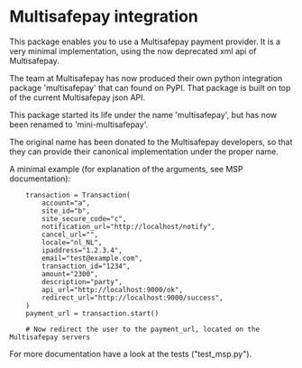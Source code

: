 # Multisafepay integration #

This package enables you to use a Multisafepay payment provider. 
It is a very minimal implementation, using the now deprecated xml api of Multisafepay.

The team at Multisafepay has now produced their own python integration package
'multisafepay' that can found on PyPI. That package is built on top of the current
Multisafepay json API.

This package started its life under the name 'multisafepay', but has now been renamed to 'mini-multisafepay'.

The original name has been donated to the Multisafepay developers, so that they can
provide their canonical implementation under the proper name.

A minimal example (for explanation of the arguments, see MSP documentation):

```
    transaction = Transaction(
        account="a",
        site_id="b",
        site_secure_code="c",
        notification_url="http://localhost/notify",
        cancel_url="",
        locale="nl_NL",
        ipaddress="1.2.3.4",
        email="test@example.com",
        transaction_id="1234",
        amount="2300",
        description="party",
        api_url="http://localhost:9000/ok",
        redirect_url="http://localhost:9000/success",
    )
    payment_url = transaction.start()

    # Now redirect the user to the payment_url, located on the Multisafepay servers
```

For more documentation have a look at the tests ("test_msp.py").
